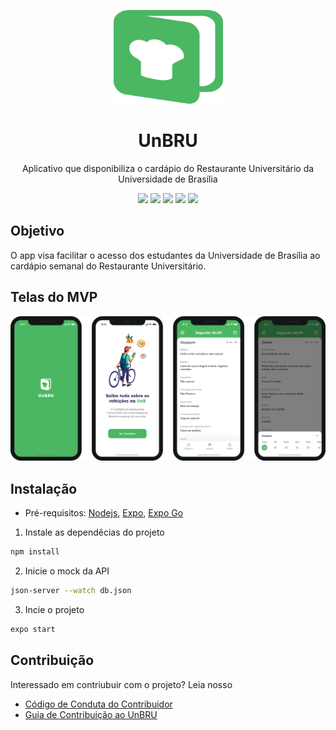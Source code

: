 <p align="center">
    <img src="./assets/logo.svg" height="150" width="175" alt="UnBRU" />
</p>

<h1 align="center">UnBRU</h1>

<p align="center">Aplicativo que disponibiliza o cardápio do Restaurante Universitário da Universidade de Brasília</p>

<div align="center">
    <img src="https://img.shields.io/github/license/LeonardoRibas/unb-ru-app" />
    <img src="https://img.shields.io/static/v1?label=Typescript&message=~4.3.5&color=4179C6&logo=typescript"/>
    <img src="https://img.shields.io/static/v1?label=Expo&message=~42.0.3&color=000020&logo=expo"/>
    <img src="https://img.shields.io/static/v1?label=ESLint&message=^7.23.0&color=4B32C3&logo=eslint"/>
    <img src="https://img.shields.io/static/v1?label=Prettier&message=2.2.3&color=F7B93E&logo=prettier"/>
</div>

## Objetivo

O app visa facilitar o acesso dos estudantes da Universidade de Brasília ao cardápio semanal do Restaurante Universitário.

## Telas do MVP

<img src="./assets/demo.svg" />

## Instalação

- Pré-requisitos:
<a href="https://nodejs.org/en/">Nodejs</a>, <a href="https://docs.expo.dev/get-started/installation/">Expo</a>, <a href="https://expo.dev/client">Expo Go</a>

1. Instale as dependêcias do projeto

```bash
npm install
```
2. Inicie o mock da API

```bash
json-server --watch db.json
```

3. Incie o projeto

```bash
expo start
```

## Contribuição

Interessado em contriubuir com o projeto? Leia nosso
- [Código de Conduta do Contribuidor](https://github.com/LeonardoRibas/unb-ru-app/blob/develop/.github/CODE_OF_CONDUCT.md)
- [Guia de Contribuição ao UnBRU](https://github.com/LeonardoRibas/unb-ru-app/blob/develop/.github/CONTRIBUTING.md)
